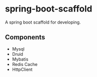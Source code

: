 # spring-boot-scaffold
A spring boot scaffold for developing.

## Components
- Mysql
- Druid
- Mybatis
- Redis Cache
- HttpClient
